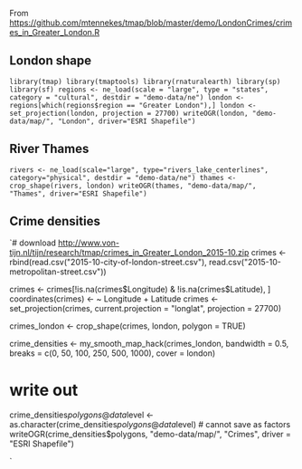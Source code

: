 

From https://github.com/mtennekes/tmap/blob/master/demo/LondonCrimes/crimes_in_Greater_London.R

## London shape

`library(tmap)
library(tmaptools)
library(rnaturalearth)
library(sp)
library(sf)
regions <- ne_load(scale = "large", type = "states", category = "cultural", destdir = "demo-data/ne")
london <- regions[which(regions$region == "Greater London"),]
london <- set_projection(london, projection = 27700)
writeOGR(london, "demo-data/map/", "London", driver="ESRI Shapefile")
`

## River Thames

`rivers <- ne_load(scale="large", type="rivers_lake_centerlines", category="physical", destdir = "demo-data/ne")
thames <- crop_shape(rivers, london)
writeOGR(thames, "demo-data/map/", "Thames", driver="ESRI Shapefile")
`

## Crime densities

`# download http://www.von-tijn.nl/tijn/research/tmap/crimes_in_Greater_London_2015-10.zip
crimes <- rbind(read.csv("2015-10-city-of-london-street.csv"),
          read.csv("2015-10-metropolitan-street.csv"))

crimes <- crimes[!is.na(crimes$Longitude) & !is.na(crimes$Latitude), ]
coordinates(crimes) <- ~ Longitude + Latitude
crimes <- set_projection(crimes, current.projection = "longlat", projection = 27700)

crimes_london <- crop_shape(crimes, london, polygon =  TRUE)

crime_densities <- my_smooth_map_hack(crimes_london, bandwidth = 0.5, breaks = c(0, 50, 100, 250, 500, 1000), cover = london)

# write out
crime_densities$polygons@data$level <- as.character(crime_densities$polygons@data$level) # cannot save as factors
writeOGR(crime_densities$polygons, "demo-data/map/", "Crimes", driver = "ESRI Shapefile")

`

